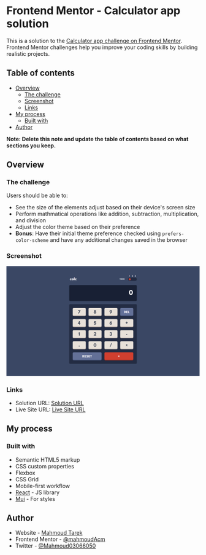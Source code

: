# Frontend Mentor - Calculator app solution

This is a solution to the [Calculator app challenge on Frontend Mentor](https://www.frontendmentor.io/challenges/calculator-app-9lteq5N29). Frontend Mentor challenges help you improve your coding skills by building realistic projects. 

## Table of contents

- [Overview](#overview)
  - [The challenge](#the-challenge)
  - [Screenshot](#screenshot)
  - [Links](#links)
- [My process](#my-process)
  - [Built with](#built-with)
- [Author](#author)

**Note: Delete this note and update the table of contents based on what sections you keep.**

## Overview

### The challenge

Users should be able to:

- See the size of the elements adjust based on their device's screen size
- Perform mathmatical operations like addition, subtraction, multiplication, and division
- Adjust the color theme based on their preference
- **Bonus**: Have their initial theme preference checked using `prefers-color-scheme` and have any additional changes saved in the browser

### Screenshot

![](./design/screenshot.png)

### Links

- Solution URL: [Solution URL](https://github.com/mahmoudAcm/frontend-mentor/tree/master/calculator-app)
- Live Site URL: [Live Site URL](https://your-live-site-url.com)

## My process

### Built with

- Semantic HTML5 markup
- CSS custom properties
- Flexbox
- CSS Grid
- Mobile-first workflow
- [React](https://reactjs.org/) - JS library
- [Mui](https://mui.com/) - For styles

## Author

- Website - [Mahmoud Tarek](https://portfolio-mahmoudtarek-bldai.vercel.app/)
- Frontend Mentor - [@mahmoudAcm](https://www.frontendmentor.io/profile/mahmoudAcm)
- Twitter - [@Mahmoud03066050](https://twitter.com/Mahmoud03066050)
